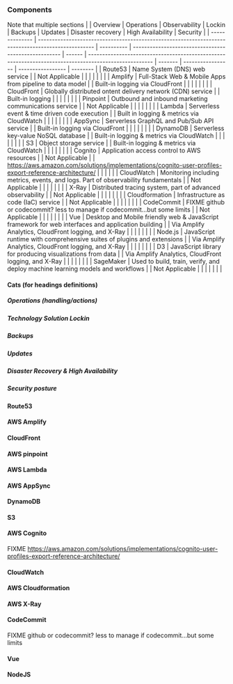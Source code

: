 ### Components

Note that multiple sections 
|                | Overview                                                                                           | Operations | Observability                                        | Lockin | Backups                                                                                               | Updates | Disaster recovery | High Availability | Security |
| -------------- | -------------------------------------------------------------------------------------------------- | ---------- | ---------------------------------------------------- | ------ | ----------------------------------------------------------------------------------------------------- | ------- | ----------------- | ----------------- | -------- |
| Route53        | Name System (DNS) web service                                                                      |            | Not Applicable                                       |        |                                                                                                       |         |                   |                   |          |
| Amplify        | Full-Stack Web & Mobile Apps from pipeline to data model                                           |            | Built-in logging via CloudFront                      |        |                                                                                                       |         |                   |                   |          |
| CloudFront     | Globally distributed ontent delivery network (CDN) service                                         |            | Built-in logging                                     |        |                                                                                                       |         |                   |                   |          |
| Pinpoint       | Outbound and inbound marketing communications service                                              |            | Not Applicable                                       |        |                                                                                                       |         |                   |                   |          |
| Lambda         | Serverless event & time driven code execution                                                      |            | Built in logging & metrics via CloudWatch            |        |                                                                                                       |         |                   |                   |          |
| AppSync        | Serverless GraphQL and Pub/Sub API service                                                         |            | Built-in logging via CloudFront                      |        |                                                                                                       |         |                   |                   |          |
| DynamoDB       | Serverless key-value NoSQL database                                                                |            | Built-in logging & metrics via CloudWatch            |        |                                                                                                       |         |                   |                   |          |
| S3             | Object storage service                                                                             |            | Built-in logging & metrics via CloudWatch            |        |                                                                                                       |         |                   |                   |          |
| Cognito        | Application access control to AWS resources                                                        |            | Not Applicable                                       |        | https://aws.amazon.com/solutions/implementations/cognito-user-profiles-export-reference-architecture/ |         |                   |                   |          |
| CloudWatch     | Monitoring including metrics, events, and logs. Part of observability fundamentals                 |            | Not Applicable                                       |        |                                                                                                       |         |                   |                   |          |
| X-Ray          | Distributed tracing system, part of advanced observability                                         |            | Not Applicable                                       |        |                                                                                                       |         |                   |                   |          |
| Cloudformation | Infrastructure as code (IaC) service                                                               |            | Not Applicable                                       |        |                                                                                                       |         |                   |                   |          |
| CodeCommit     | FIXME github or codecommit? less to manage if codecommit...but some limits                         |            | Not Applicable                                       |        |                                                                                                       |         |                   |                   |          |
| Vue            | Desktop and Mobile friendly web & JavaScript framework for web interfaces and application building |            | Via Amplify Analytics, CloudFront logging, and X-Ray |        |                                                                                                       |         |                   |                   |          |
| Node.js        | JavaScript runtime with comprehensive suites of plugins and extensions                             |            | Via Amplify Analytics, CloudFront logging, and X-Ray |        |                                                                                                       |         |                   |                   |          |
| D3             | JavaScript library for producing visualizations from data                                          |            | Via Amplify Analytics, CloudFront logging, and X-Ray |        |                                                                                                       |         |                   |                   |          |
| SageMaker      | Used to build, train, verify, and deploy machine learning models and workflows                     |            | Not Applicable                                       |        |                                                                                                       |         |                   |                   |          |
#### Cats (for headings definitions)
##### Operations (handling/actions)
##### Technology Solution Lockin
##### Backups
##### Updates
##### Disaster Recovery & High Availability
##### Security posture


#### Route53
#### AWS Amplify
#### CloudFront
#### AWS pinpoint
#### AWS Lambda
#### AWS AppSync
#### DynamoDB
#### S3
#### AWS Cognito
FIXME https://aws.amazon.com/solutions/implementations/cognito-user-profiles-export-reference-architecture/
#### CloudWatch
#### AWS Cloudformation
#### AWS X-Ray
#### CodeCommit
FIXME github or codecommit? less to manage if codecommit...but some limits
#### Vue
#### NodeJS

